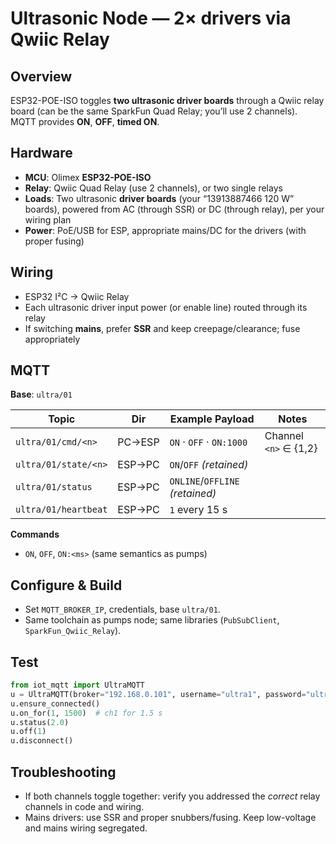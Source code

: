 # Ultrasonic Node — 2× drivers via Qwiic Relay

## Overview

ESP32-POE-ISO toggles **two ultrasonic driver boards** through a Qwiic relay board (can be the same SparkFun Quad Relay; you’ll use 2 channels). MQTT provides **ON**, **OFF**, **timed ON**.

## Hardware

* **MCU**: Olimex **ESP32-POE-ISO**
* **Relay**: Qwiic Quad Relay (use 2 channels), or two single relays
* **Loads**: Two ultrasonic **driver boards** (your “13913887466 120 W” boards), powered from AC (through SSR) or DC (through relay), per your wiring plan
* **Power**: PoE/USB for ESP, appropriate mains/DC for the drivers (with proper fusing)

## Wiring

* ESP32 I²C → Qwiic Relay
* Each ultrasonic driver input power (or enable line) routed through its relay
* If switching **mains**, prefer **SSR** and keep creepage/clearance; fuse appropriately

## MQTT

**Base**: `ultra/01`

| Topic                |   Dir  | Example Payload                 | Notes                 |
| -------------------- | :----: | ------------------------------- | --------------------- |
| `ultra/01/cmd/<n>`   | PC→ESP | `ON` · `OFF` · `ON:1000`        | Channel `<n>` ∈ {1,2} |
| `ultra/01/state/<n>` | ESP→PC | `ON`/`OFF` *(retained)*         |                       |
| `ultra/01/status`    | ESP→PC | `ONLINE`/`OFFLINE` *(retained)* |                       |
| `ultra/01/heartbeat` | ESP→PC | `1` every 15 s                  |                       |

**Commands**

* `ON`, `OFF`, `ON:<ms>` (same semantics as pumps)

## Configure & Build

* Set `MQTT_BROKER_IP`, credentials, base `ultra/01`.
* Same toolchain as pumps node; same libraries (`PubSubClient`, `SparkFun_Qwiic_Relay`).

## Test

```python
from iot_mqtt import UltraMQTT
u = UltraMQTT(broker="192.168.0.101", username="ultra1", password="ultra", base_topic="ultra/01")
u.ensure_connected()
u.on_for(1, 1500)  # ch1 for 1.5 s
u.status(2.0)
u.off(1)
u.disconnect()
```

## Troubleshooting

* If both channels toggle together: verify you addressed the *correct* relay channels in code and wiring.
* Mains drivers: use SSR and proper snubbers/fusing. Keep low-voltage and mains wiring segregated.

